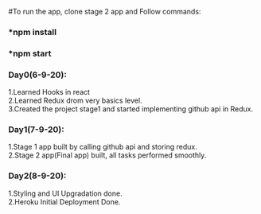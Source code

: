 #To run the app, clone stage 2 app and Follow commands:
### *npm install
### *npm start
### Day0(6-9-20):
1.Learned Hooks in react<br>
2.Learned Redux drom very basics level.<br>
3.Created the project stage1 and started implementing github api in Redux.
### Day1(7-9-20):
1.Stage 1 app built by calling github api and storing redux.<br>
2.Stage 2 app(Final app) built, all tasks performed smoothly.
### Day2(8-9-20):
1.Styling and UI Upgradation done.<br>
2.Heroku Initial Deployment Done.